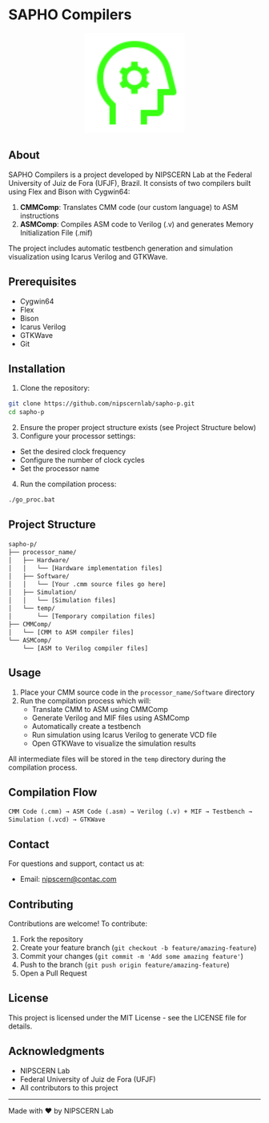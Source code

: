# SAPHO Compilers

<div align="center">
  <img src="https://github.com/nipscernlab/nipscernweb/blob/main/assets/icons/icon_home_psychology.svg" alt="SAPHO Logo" width="200"/>
</div>

## About

SAPHO Compilers is a project developed by NIPSCERN Lab at the Federal University of Juiz de Fora (UFJF), Brazil. It consists of two compilers built using Flex and Bison with Cygwin64:

1. **CMMComp**: Translates CMM code (our custom language) to ASM instructions
2. **ASMComp**: Compiles ASM code to Verilog (.v) and generates Memory Initialization File (.mif)

The project includes automatic testbench generation and simulation visualization using Icarus Verilog and GTKWave.

## Prerequisites

- Cygwin64
- Flex
- Bison
- Icarus Verilog
- GTKWave
- Git

## Installation

1. Clone the repository:
```bash
git clone https://github.com/nipscernlab/sapho-p.git
cd sapho-p
```

2. Ensure the proper project structure exists (see Project Structure below)
3. Configure your processor settings:
- Set the desired clock frequency
- Configure the number of clock cycles
- Set the processor name

4. Run the compilation process:
```bash
./go_proc.bat
```

## Project Structure

```
sapho-p/
├── processor_name/
│   ├── Hardware/
│   │   └── [Hardware implementation files]
│   ├── Software/
│   │   └── [Your .cmm source files go here]
│   ├── Simulation/
│   │   └── [Simulation files]
│   └── temp/
│       └── [Temporary compilation files]
├── CMMComp/
│   └── [CMM to ASM compiler files]
└── ASMComp/
    └── [ASM to Verilog compiler files]
```

## Usage

1. Place your CMM source code in the `processor_name/Software` directory
2. Run the compilation process which will:
   - Translate CMM to ASM using CMMComp
   - Generate Verilog and MIF files using ASMComp
   - Automatically create a testbench
   - Run simulation using Icarus Verilog to generate VCD file
   - Open GTKWave to visualize the simulation results

All intermediate files will be stored in the `temp` directory during the compilation process.

## Compilation Flow

```
CMM Code (.cmm) → ASM Code (.asm) → Verilog (.v) + MIF → Testbench → Simulation (.vcd) → GTKWave
```

## Contact

For questions and support, contact us at:
- Email: nipscern@contac.com

## Contributing

Contributions are welcome! To contribute:

1. Fork the repository
2. Create your feature branch (`git checkout -b feature/amazing-feature`)
3. Commit your changes (`git commit -m 'Add some amazing feature'`)
4. Push to the branch (`git push origin feature/amazing-feature`)
5. Open a Pull Request

## License

This project is licensed under the MIT License - see the LICENSE file for details.

## Acknowledgments

- NIPSCERN Lab
- Federal University of Juiz de Fora (UFJF)
- All contributors to this project

---

Made with ❤️ by NIPSCERN Lab

